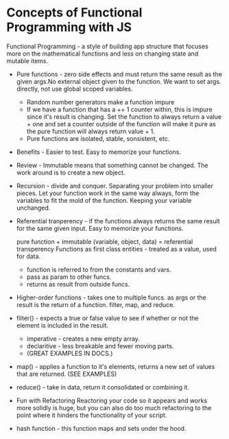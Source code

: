 # Concepts of Functional Programming with JS
Functional Programming - a style of building app structure that focuses more on the mathematical functions and less on changing state and mutable items.

* Pure functions - zero side effects and must return the same result as the given args.No external object given to the function. We want to set args. directly, not use global scoped variables.

  - Random number generators make a function impure
  - If we have a function that has a += 1 counter within, this is impure since it's result is changing. Set the function to always return a value + one and set a counter outside of the function will make it pure as the pure function will always return value + 1.
  - Pure functions are isolated, stable, sonsistent, etc.


* Benefits - Easier to test. Easy to memorize your functions.

* Review - Immutable means that something cannot be changed. The work around is to create a new object.

* Recursion - divide and conquer. Separating your problem into smaller pieces. Let your function work in the same way always, form the variables to fit the mold of the function. Keeping your variable unchanged.

* Referential tranperency - if the functions always returns the same result for the same given input. Easy to memorize your functions.

  pure function + immutable (variable, object, data) = referential transperency
 Functions as first class entities - treated as a value, used for data.

  - function is referred to from the constants and vars.
  - pass as param to other funcs.
  - returns as result from outside funcs.

* Higher-order functions - takes one to multiple funcs. as args or the result is the return of a function. filter, map, and reduce.

* filter() - expects a true or false value to see if whether or not the element is included in the result.

  - imperative - creates a new empty array.
  - declaritive - less breakable and fewer moving parts.
  - (GREAT EXAMPLES IN DOCS.)

* map() - applies a function to it's elements, returns a new set of values that are returned. (SEE EXAMPLES)

* reduce() - take in data, return it consolidated or combining it.

* Fun with Refactoring
Reactoring your code so it appears and works more solidly is huge, but you can also do too much refactoring to the point where it hinders the functionality of your script.

* hash function - this function maps and sets under the hood.